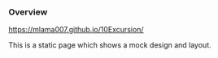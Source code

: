### Overview
https://mlama007.github.io/10Excursion/

This is a static page which shows a mock design and layout.
